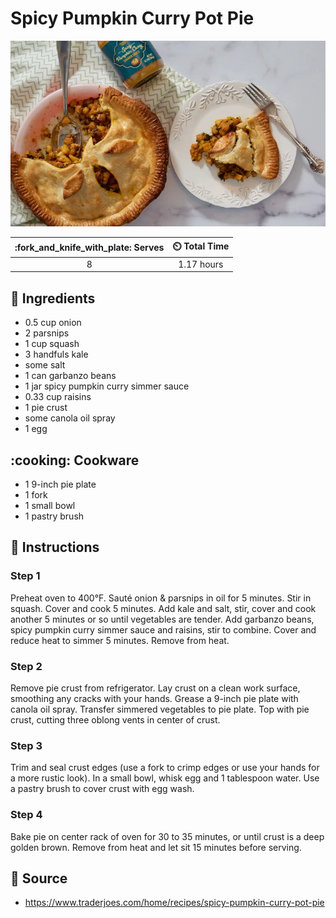 # Spicy Pumpkin Curry Pot Pie

![](../assets/images/spicy-pumpkin-curry-pot-pie.png)

| :fork_and_knife_with_plate: Serves | :timer_clock: Total Time |
|:----------------------------------:|:-----------------------: |
| 8 | 1.17 hours |

## :salt: Ingredients

- 0.5 cup onion
- 2 parsnips
- 1 cup squash
- 3 handfuls kale
- some salt
- 1 can garbanzo beans
- 1 jar spicy pumpkin curry simmer sauce
- 0.33 cup raisins
- 1 pie crust
- some canola oil spray
- 1 egg

## :cooking: Cookware

- 1 9-inch pie plate
- 1 fork
- 1 small bowl
- 1 pastry brush

## :pencil: Instructions

### Step 1

Preheat oven to 400°F. Sauté onion & parsnips in oil for 5 minutes. Stir in squash. Cover and cook 5 minutes. Add kale and salt, stir, cover and cook another 5 minutes or so until vegetables are tender. Add garbanzo beans, spicy pumpkin curry simmer sauce and raisins, stir to combine. Cover and reduce heat to simmer 5 minutes. Remove from heat.

### Step 2

Remove pie crust from refrigerator. Lay crust on a clean work surface, smoothing any cracks with your hands. Grease a 9-inch pie plate with canola oil spray. Transfer simmered vegetables to pie plate. Top with pie crust, cutting three oblong vents in center of crust.

### Step 3

Trim and seal crust edges (use a fork to crimp edges or use your hands for a more rustic look). In a small bowl, whisk egg and 1 tablespoon water. Use a pastry brush to cover crust with egg wash.

### Step 4

Bake pie on center rack of oven for 30 to 35 minutes, or until crust is a deep golden brown. Remove from heat and let sit 15 minutes before serving.

## :link: Source
- https://www.traderjoes.com/home/recipes/spicy-pumpkin-curry-pot-pie
